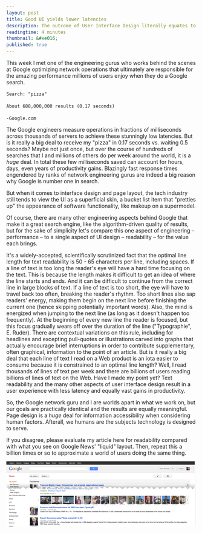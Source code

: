 ```yaml
---
layout: post
title: Good UI yields lower latencies
description: The outcome of User Interface Design literally equates to performance
readingtime: 4 minutes
thumbnail: &#xe016;
published: true
---
```


This week I met one of the engineering gurus who works behind the scenes at Google optimizing network operations that ultimately are responsible for the amazing performance millions of users enjoy when they do a Google search.

	Search: "pizza" 

	About 688,000,000 results (0.17 seconds)  

	-Google.com

The Google engineers measure operations in fractions of milliseconds across thousands of servers to achieve these stunningly low latencies. But is it really a big deal to receive my "pizza" in 0.17 seconds vs. waiting 0.5 seconds? Maybe not just once, but over the course of hundreds of searches that I and millions of others do per week around the world, it is a *huge* deal. In total these few milliseconds saved can account for hours, days, even years of productivity gains. Blazingly fast response times engendered by ranks of network engineering gurus are indeed a big reason why Google is number one in search.

But when it comes to interface design and page layout, the tech industry still tends to view the UI as a superficial skin, a bucket list item that "pretties up" the appearance of software functionality, like makeup on a supermodel.

Of course, there are many other engineering aspects behind Google that make it a great search engine, like the algorithm-driven quality of results, but for the sake of simplicity let's compare this one aspect of engineering – performance – to a single aspect of UI design – readability – for the value each brings.

It's a widely-accepted, scientifically scrutinized fact that the optimal line length for text readability is 50 - 65 characters per line, including spaces. If a line of text is too long the reader's eye will have a hard time focusing on the text. This is because the length makes it difficult to get an idea of where the line starts and ends. And it can be difficult to continue from the correct line in large blocks of text. If a line of text is too short, the eye will have to travel back too often, breaking the reader's rhythm. Too short lines also sap readers' energy, making them begin on the next line before finishing the current one (hence skipping potentially important words). Also, the mind is energized when jumping to the next line (as long as it doesn't happen too frequently). At the beginning of every new line the reader is focused, but this focus gradually wears off over the duration of the line ("Typographie", E. Ruder). There are contextual variations on this rule, including for headlines and excepting pull-quotes or illustrations carved into graphs that actually encourage brief interruptions in order to contribute supplementary, often graphical, information to the point of an article. But is it really a big deal that each line of text I read on a Web product is an iota easier to consume because it is constrained to an optimal line length? Well, I read thousands of lines of text per week and there are billions of users reading billions of lines of text on the Web. Have I made my point yet? Text readability and the many other aspects of user interface design result in a user experience with less latency and equally vast gains in productivity.

So, the Google network guru and I are worlds apart in what we work on, but our goals are practically identical and the results are equally meaningful. Page design is a *huge* deal for information accessibility when considering human factors. Afterall, we humans are the subjects technology is designed to serve.

If you disagree, please evaluate my article here for readability compared with what you see on Google News' "liquid" layout. Then, repeat this a billion times or so to approximate a world of users doing the same thing. 


![Google UI](/assets/images/blog/google-ui.png "")